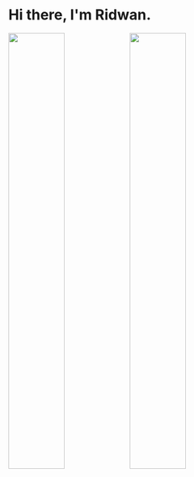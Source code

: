 # Hi there, I'm Ridwan.

<img align="left" width="47%" src="https://github-readme-stats.vercel.app/api?username=omarCodez&show_icons=true&theme=radical" />

<img align="left" width="47%" src="https://github-readme-stats.vercel.app/api/top-langs/?username=omarCodez&layout=compact" />
